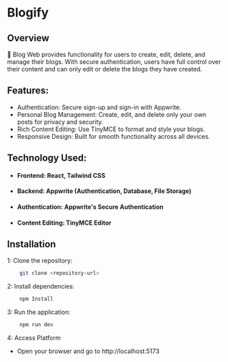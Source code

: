 
# Blogify
## Overview
📝 Blog Web provides functionality for users to create, edit, delete, and manage their blogs. With secure authentication, users have full control over their content and can only edit or delete the blogs they have created.
## Features:
- Authentication: Secure sign-up and sign-in with Appwrite.
- Personal Blog Management: Create, edit, and delete only your own posts for privacy and security.
- Rich Content Editing: Use TinyMCE to format and style your blogs.
- Responsive Design: Built for smooth functionality across all devices.
## Technology Used:
- #### Frontend: React, Tailwind CSS
- #### Backend: Appwrite (Authentication, Database, File Storage)
- #### Authentication: Appwrite's Secure Authentication
- #### Content Editing: TinyMCE Editor

## Installation

1: Clone the repository:
```bash
    git clone <repository-url>
```
2: Install dependencies:
```bash
    npm Install
```
3: Run the application:
```bash
    npm run dev
```
4: Access Platform
- Open your browser and go to http://localhost:5173
    
